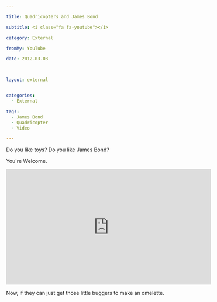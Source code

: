 ```yaml
---

title: Quadricopters and James Bond

subtitle: <i class="fa fa-youtube"></i>

category: External

fromMy: YouTube

date: 2012-03-03



layout: external


categories:
  - External

tags:
  - James Bond
  - Quadricopter
  - Video

---
```


Do you like toys? Do you like James Bond?
  
You're Welcome.
  
  <iframe width="560" height="315" src="https://www.youtube.com/embed/_sUeGC-8dyk" frameborder="0" allowfullscreen></iframe>
  
Now, if they can just get those little buggers to make an omelette.
